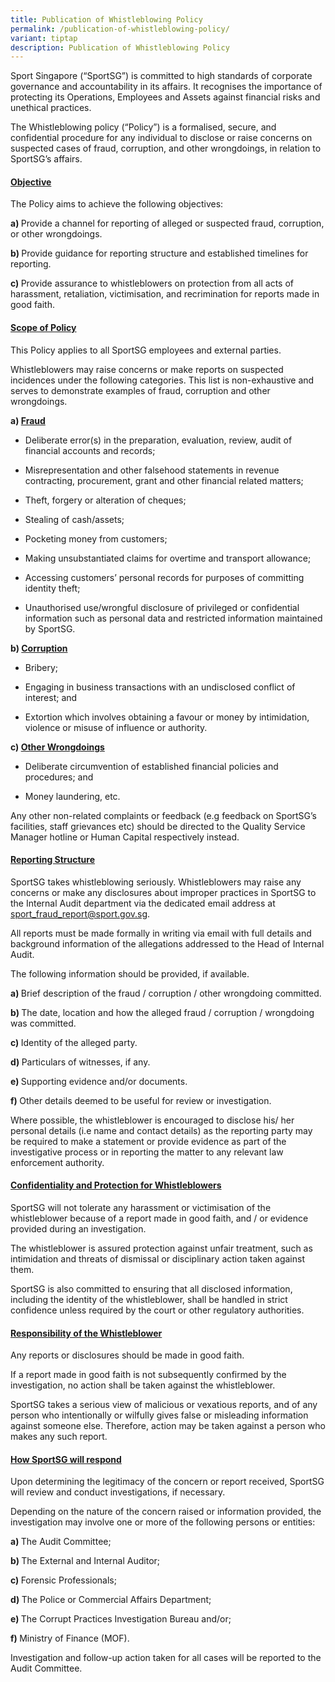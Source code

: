 ```yaml
---
title: Publication of Whistleblowing Policy
permalink: /publication-of-whistleblowing-policy/
variant: tiptap
description: Publication of Whistleblowing Policy
---
```

<p>Sport Singapore (“SportSG”) is committed to high standards of corporate
governance and accountability in its affairs. It recognises the importance
of protecting its Operations, Employees and Assets against financial risks
and unethical practices.</p>
<p>The Whistleblowing policy (“Policy”) is a formalised, secure, and confidential
procedure for any individual to disclose or raise concerns on suspected
cases of fraud, corruption, and other wrongdoings, in relation to SportSG’s
affairs.</p>
<h4><strong><u>Objective</u></strong></h4>
<p>The Policy aims to achieve the following objectives:</p>
<p><strong>a) </strong>Provide a channel for reporting of alleged or suspected
fraud, corruption, or other wrongdoings.</p>
<p><strong>b) </strong>Provide guidance for reporting structure and established
timelines for reporting.</p>
<p><strong>c) </strong>Provide assurance to whistleblowers on protection
from all acts of harassment, retaliation, victimisation, and recrimination
for reports made in good faith.</p>
<h4><strong><u>Scope of Policy</u></strong></h4>
<p>This Policy applies to all SportSG employees and external parties.</p>
<p>Whistleblowers may raise concerns or make reports on suspected incidences
under the following categories. This list is non-exhaustive and serves
to demonstrate examples of fraud, corruption and other wrongdoings.</p>
<p><strong>a) <u>Fraud</u></strong>
</p>
<ul data-tight="true" class="tight">
<li>
<p>Deliberate error(s) in the preparation, evaluation, review, audit of financial
accounts and records;</p>
</li>
<li>
<p>Misrepresentation and other falsehood statements in revenue contracting,
procurement, grant and other financial related matters;</p>
</li>
<li>
<p>Theft, forgery or alteration of cheques;</p>
</li>
<li>
<p>Stealing of cash/assets;</p>
</li>
<li>
<p>Pocketing money from customers;</p>
</li>
<li>
<p>Making unsubstantiated claims for overtime and transport allowance;</p>
</li>
<li>
<p>Accessing customers’ personal records for purposes of committing identity
theft;</p>
</li>
<li>
<p>Unauthorised use/wrongful disclosure of privileged or confidential information
such as personal data and restricted information maintained by SportSG.</p>
</li>
</ul>
<p><strong>b) <u>Corruption</u></strong>
</p>
<ul data-tight="true" class="tight">
<li>
<p>Bribery;</p>
</li>
<li>
<p>Engaging in business transactions with an undisclosed conflict of interest;
and</p>
</li>
<li>
<p>Extortion which involves obtaining a favour or money by intimidation,
violence or misuse of influence or authority.</p>
</li>
</ul>
<p><strong>c) <u>Other Wrongdoings</u></strong>
</p>
<ul data-tight="true" class="tight">
<li>
<p>Deliberate circumvention of established financial policies and procedures;
and</p>
</li>
<li>
<p>Money laundering, etc.</p>
</li>
</ul>
<p>Any other non-related complaints or feedback (e.g feedback on SportSG’s
facilities, staff grievances etc) should be directed to the Quality Service
Manager hotline or Human Capital respectively instead.</p>
<h4><strong><u>Reporting Structure</u></strong></h4>
<p>SportSG takes whistleblowing seriously. Whistleblowers may raise any concerns
or make any disclosures about improper practices in SportSG to the Internal
Audit department via the dedicated email address at <a href="mailto:SPORT_Fraud_Report@sport.gov.sg" rel="noopener noreferrer nofollow" target="_blank">sport_fraud_report@sport.gov.sg</a>.</p>
<p>All reports must be made formally in writing via email with full details
and background information of the allegations addressed to the Head of
Internal Audit.</p>
<p>The following information should be provided, if available.</p>
<p><strong>a) </strong>Brief description of the fraud / corruption / other
wrongdoing committed.</p>
<p><strong>b) </strong>The date, location and how the alleged fraud / corruption
/ wrongdoing was committed.</p>
<p><strong>c) </strong>Identity of the alleged party.</p>
<p><strong>d) </strong>Particulars of witnesses, if any.</p>
<p><strong>e) </strong>Supporting evidence and/or documents.</p>
<p><strong>f) </strong>Other details deemed to be useful for review or investigation.</p>
<p>Where possible, the whistleblower is encouraged to disclose his/ her personal
details (i.e name and contact details) as the reporting party may be required
to make a statement or provide evidence as part of the investigative process
or in reporting the matter to any relevant law enforcement authority.</p>
<h4><strong><u>Confidentiality and Protection for Whistleblowers</u></strong></h4>
<p>SportSG will not tolerate any harassment or victimisation of the whistleblower
because of a report made in good faith, and / or evidence provided during
an investigation.</p>
<p>The whistleblower is assured protection against unfair treatment, such
as intimidation and threats of dismissal or disciplinary action taken against
them.</p>
<p>SportSG is also committed to ensuring that all disclosed information,
including the identity of the whistleblower, shall be handled in strict
confidence unless required by the court or other regulatory authorities.</p>
<h4><strong><u>Responsibility of the Whistleblower</u></strong></h4>
<p>Any reports or disclosures should be made in good faith.</p>
<p>If a report made in good faith is not subsequently confirmed by the investigation,
no action shall be taken against the whistleblower.</p>
<p>SportSG takes a serious view of malicious or vexatious reports, and of
any person who intentionally or wilfully gives false or misleading information
against someone else. Therefore, action may be taken against a person who
makes any such report.</p>
<h4><strong><u>How SportSG will respond</u></strong></h4>
<p>Upon determining the legitimacy of the concern or report received, SportSG
will review and conduct investigations, if necessary.</p>
<p>Depending on the nature of the concern raised or information provided,
the investigation may involve one or more of the following persons or entities:</p>
<p><strong>a) </strong>The Audit Committee;</p>
<p><strong>b) </strong>The External and Internal Auditor;</p>
<p><strong>c) </strong>Forensic Professionals;</p>
<p><strong>d) </strong>The Police or Commercial Affairs Department;</p>
<p><strong>e) </strong>The Corrupt Practices Investigation Bureau and/or;</p>
<p><strong>f) </strong>Ministry of Finance (MOF).</p>
<p>Investigation and follow-up action taken for all cases will be reported
to the Audit Committee.</p>
<p></p>